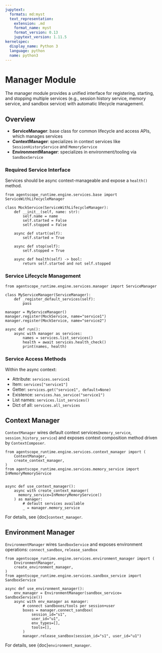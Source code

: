```yaml
---
jupytext:
  formats: md:myst
  text_representation:
    extension: .md
    format_name: myst
    format_version: 0.13
    jupytext_version: 1.11.5
kernelspec:
  display_name: Python 3
  language: python
  name: python3
---
```


# Manager Module

The manager module provides a unified interface for registering, starting, and stopping multiple services (e.g., session history service, memory service, and sandbox service) with automatic lifecycle management.

## Overview

- **ServiceManager**: base class for common lifecycle and access APIs, which manages services
- **ContextManager**: specializes in context services like `SessionHistoryService` and `MemoryService`
- **EnvironmentManager**: specializes in environment/tooling via `SandboxService`

### Required Service Interface

Services should be async context-manageable and expose a `health()` method.

```{code-cell}
from agentscope_runtime.engine.services.base import ServiceWithLifecycleManager

class MockService(ServiceWithLifecycleManager):
    def __init__(self, name: str):
        self.name = name
        self.started = False
        self.stopped = False

    async def start(self):
        self.started = True

    async def stop(self):
        self.stopped = True

    async def health(self) -> bool:
        return self.started and not self.stopped
```

### Service Lifecycle Management

```{code-cell}
from agentscope_runtime.engine.services.manager import ServiceManager

class MyServiceManager(ServiceManager):
    def _register_default_services(self):
        pass

manager = MyServiceManager()
manager.register(MockService, name="service1")
manager.register(MockService, name="service2")

async def run():
    async with manager as services:
        names = services.list_services()
        health = await services.health_check()
        print(names, health)
```

### Service Access Methods

Within the async context:

- Attribute: `services.service1`
- Item: `services["service1"]`
- Getter: `services.get("service1", default=None)`
- Existence: `services.has_service("service1")`
- List names: `services.list_services()`
- Dict of all: `services.all_services`

## Context Manager

`ContextManager` wires default context services(`memory_service`, `session_history_service`) and exposes context composition method driven by `ContextComposer`.


```{code-cell}
from agentscope_runtime.engine.services.context_manager import (
    ContextManager,
    create_context_manager,
)
from agentscope_runtime.engine.services.memory_service import InMemoryMemoryService


async def use_context_manager():
    async with create_context_manager(
      memory_service=InMemoryMemoryService()
    ) as manager:
        # default services available
        _ = manager.memory_service
```

For details, see {doc}`context_manager`.


## Environment Manager

`EnvironmentManager` wires `SandboxService` and exposes environment operations: `connect_sandbox`, `release_sandbox`

```{code-cell}
from agentscope_runtime.engine.services.environment_manager import (
    EnvironmentManager,
    create_environment_manager,
)
from agentscope_runtime.engine.services.sandbox_service import SandboxService

async def use_environment_manager():
    env_manager = EnvironmentManager(sandbox_service= SandboxService())
    async with env_manager as manager:
        # connect sandboxes/tools per session+user
        boxes = manager.connect_sandbox(
            session_id="s1",
            user_id="u1",
            env_types=[],
            tools=[],
        )
        manager.release_sandbox(session_id="s1", user_id="u1")
```

For details, see {doc}`environment_manager`.

